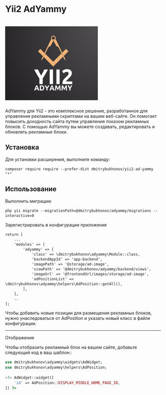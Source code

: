 Yii2 AdYammy
====================================================
<img
  src="logo.png"
  alt="Yii2 AdYammy"
  style="display: inline-block; margin: 0 auto; max-width: 300px">
====================================================
AdYammy для Yii2 - это комплексное решение, разработанное для управления рекламными скриптами на вашем веб-сайте. Он помогает повысить доходность сайта путем управления показом рекламных блоков. С помощью AdYammy вы можете создавать, редактировать и обновлять рекламные блоки.

Установка
------------

Для установки расширения, выполните команду:

```
composer require require --prefer-dist dmitrybukhonov/yii2-ad-yammy "*"
```

Использование
------------
Выполнить миграцию
```
php yii migrate --migrationPath=@dmitrybukhonov/adyammy/migrations --interactive=0
```

Зарегистрировать в конфигурации приложения

```
return [
    ...
    'modules' => [
        'adyammy' => [
            'class' => \dmitrybukhonov\adyammy\Module::class,
            'backendAppId' => 'app-backend',
            'imagePath' => '@storage/ad-image',
            'viewPath' => '@dmitrybukhonov/adyammy/backend/views',
            'imageUrl' => '@frontendUrl/images/storage/ad-image',
            'adPositionList' => \dmitrybukhonov\adyammy\helpers\AdPosition::getAll(),
        ],
    ],
    ..
];
```
Чтобы добавить новые позиции для размещения рекламных блоков, нужно унаследоваться от AdPosition и указать новый класс в файле конфигурации.

-----
Отображение

Чтобы отобразить рекламный блок на вашем сайте, добавьте следующий код в ваш шаблон::

```php
use dmitrybukhonov\adyammy\widgets\AdWidget;
use dmitrybukhonov\adyammy\helpers\AdPosition;

<?= AdWidget::widget([
    'id' => AdPosition::DISPLAY_MIDDLE_HOME_PAGE_ID,
]) ?>
```
